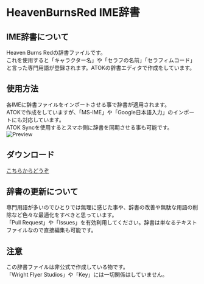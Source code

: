 # HeavenBurnsRed IME辞書
## IME辞書について
Heaven Burns Redの辞書ファイルです。<br>
これを使用すると「キャラクター名」や「セラフの名前」「セラフィムコード」と言った専門用語が登録されます。ATOKの辞書エディタで作成をしています。

## 使用方法
各IMEに辞書ファイルをインポートさせる事で辞書が適用されます。<br>
ATOKで作成をしていますが、「MS-IME」や「Google日本語入力」のインポートにも対応しています。<br>
ATOK Syncを使用するとスマホ側に辞書を同期させる事も可能です。<br>
![Preview](https://github.com/reindex-ot/HeavenBurnsRed_IMEDic/blob/main/Images/Preview.png?raw=true)

## ダウンロード
[こちらからどうぞ](https://github.com/reindex-ot/HeavenBurnsRed_IMEDic/tree/main/DIC)

## 辞書の更新について
専門用語が多いのでひとりでは無理に感じた事や、辞書の改善や無駄な用語の削除など色々な最適化をすべきと思っています。<br>
「Pull Request」や「Issues」を有効利用してください。辞書は単なるテキストファイルなので直接編集も可能です。

## 注意
この辞書ファイルは非公式で作成している物です。<br>
「Wright Flyer Studios」や「Key」には一切関係はしていません。

